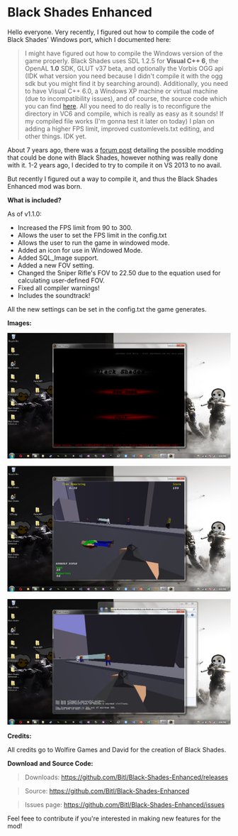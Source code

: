 # Black Shades Enhanced

Hello everyone. Very recently, I figured out how to compile the code of Black Shades' Windows port, which I documented here:


>I might have figured out how to compile the Windows version of the game properly.
>Black Shades uses SDL 1.2.5 for **Visual C++ 6**, the OpenAL **1.0** SDK, GLUT v37 beta, and optionally the Vorbis OGG api (IDK what version you need because I didn't compile it with the ogg sdk but you might find it by searching around).
>Additionally, you need to have Visual C++ 6.0, a Windows XP machine or virtual machine (due to incompatibility issues), and of course, the source code which you can find [here](https://forums.wolfire.com/viewtopic.php?f=2&t=1355&p=174394).
>All you need to do really is to reconfigure the directory in VC6 and compile, which is really as easy as it sounds!
>If my compiled file works (I'm gonna test it later on today) I plan on adding a higher FPS limit, improved customlevels.txt editing, and other things. IDK yet.


About 7 years ago, there was a [forum post](https://forums.wolfire.com/viewtopic.php?t=15294) detailing the possible modding that could be done with Black Shades, however nothing was really done with it. 1-2 years ago, I decided to try to compile it on VS 2013 to no avail.

But recently I figured out a way to compile it, and thus the Black Shades Enhanced mod was born.

**What is included?**

As of v1.1.0:
- Increased the FPS limit from 90 to 300.
- Allows the user to set the FPS limit in the config.txt
- Allows the user to run the game in windowed mode.
- Added an icon for use in Windowed Mode.
- Added SQL_Image support.
- Added a new FOV setting.
- Changed the Sniper Rifle's FOV to 22.50 due to the equation used for calculating user-defined FOV.
- Fixed all compiler warnings!
- Includes the soundtrack!

All the new settings can be set in the config.txt the game generates.

**Images:**

![1](https://github.com/Bitl/Black-Shades-Enhanced/raw/master/images/img1.png)

![2](https://github.com/Bitl/Black-Shades-Enhanced/raw/master/images/img2.png)

![3](https://github.com/Bitl/Black-Shades-Enhanced/raw/master/images/img3.png)

**Credits:**

All credits go to Wolfire Games and David for the creation of Black Shades.

**Download and Source Code:**

>Downloads: https://github.com/Bitl/Black-Shades-Enhanced/releases

>Source: https://github.com/Bitl/Black-Shades-Enhanced

>Issues page: https://github.com/Bitl/Black-Shades-Enhanced/issues

Feel feee to contribute if you're interested in making new features for the mod!
